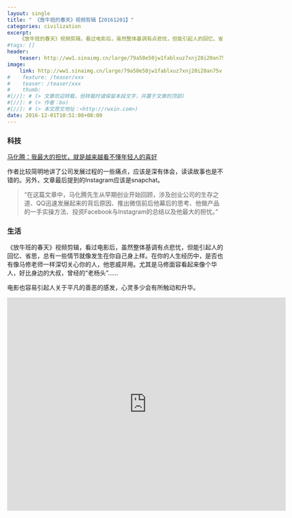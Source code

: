 ```yaml
---
layout: single
title: " 《放牛班的春天》视频剪辑【20161201】"
categories: civilization
excerpt:
    《放牛班的春天》视频剪辑，看过电影后，虽然整体基调有点悲忧，但能引起人的回忆、省思，总有一些情节就像发生在你自己身上样。在你的人生经历中，是否也有像马修老师一样深切关心你的人，他恩威并用。
#tags: []
header:
    teaser: http://ww1.sinaimg.cn/large/79a50e50jw1fablxuz7xnj20i20an75v.jpg
image:
    link: http://ww1.sinaimg.cn/large/79a50e50jw1fablxuz7xnj20i20an75v.jpg
#    feature: /teaser/xxx
#    teaser: /teaser/xxx
#    thumb:
#[//]: # (> 文章欢迎转载，但转载时请保留本段文字，并置于文章的顶部)
#[//]: # (> 作者：bo)
#[//]: # (> 本文原文地址：<http://rwxin.com>)
date: 2016-12-01T10:51:08+08:00
---
```



### 科技

[ 马化腾：我最大的担忧，就是越来越看不懂年轻人的喜好 ](http://mp.weixin.qq.com/s?__biz=MzI5MzExNDgxMw==&mid=2650615450&idx=1&sn=de71e6588d2e38f7a2dca03df3abd7cd&chksm=f47e8848c309015e5364911f862deb0ef30844800dbd7d4c995213f7131119541bf939b8d988&scene=0#rd)

作者比较简明地讲了公司发展过程的一些痛点，应该是深有体会，读读故事也是不错的。另外，文章最后提到的Instagram应该是snapchat。

>“在这篇文章中，马化腾先生从早期创业开始回顾，涉及创业公司的生存之道、QQ迅速发展起来的背后原因、推出微信前后他幕后的思考、他做产品的一手实操方法、投资Facebook与Instagram的总结以及他最大的担忧。”


### 生活

《放牛班的春天》视频剪辑，看过电影后，虽然整体基调有点悲忧，但能引起人的回忆、省思，总有一些情节就像发生在你自己身上样。在你的人生经历中，是否也有像马修老师一样深切关心你的人，他恩威并用。尤其是马修面容看起来像个华人，好比身边的大叔，曾经的“老杨头”......

电影也容易引起人关于平凡的善恶的感发，心灵多少会有所触动和升华。

<iframe width="650" height="498" src="http://weibo.com/p/230444df0d0eca35aadf7675dd8829a5e9afa0" frameborder="0" allowfullscreen="allowfullscreen"></iframe>
